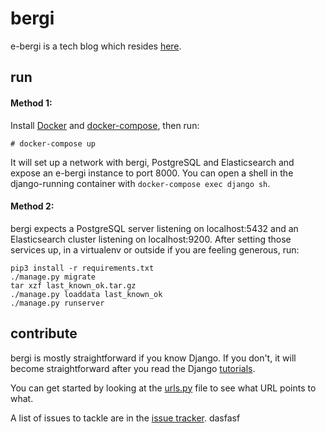 # bergi

e-bergi is a tech blog which resides [here](http://e-bergi.com).

## run

#### Method 1:

Install [Docker](https://docs.docker.com/install/) and [docker-compose](https://docs.docker.com/compose/install/), then run:

```
# docker-compose up
```

It will set up a network with bergi, PostgreSQL and Elasticsearch and expose an e-bergi instance to port 8000. You can open a shell in the django-running container with `docker-compose exec django sh`.

#### Method 2:

bergi expects a PostgreSQL server listening on localhost:5432 and an Elasticsearch cluster listening on localhost:9200. After setting those services up, in a virtualenv or outside if you are feeling generous, run:

```
pip3 install -r requirements.txt
./manage.py migrate
tar xzf last_known_ok.tar.gz
./manage.py loaddata last_known_ok
./manage.py runserver
```

## contribute

bergi is mostly straightforward if you know Django. If you don't, it will become straightforward after you read the Django [tutorials](https://docs.djangoproject.com/en/1.11/intro/tutorial01/).

You can get started by looking at the [urls.py](_bergi/urls.py) file to see what URL points to what.

A list of issues to tackle are in the [issue tracker](https://github.com/duck2/bergi/issues).
dasfasf
